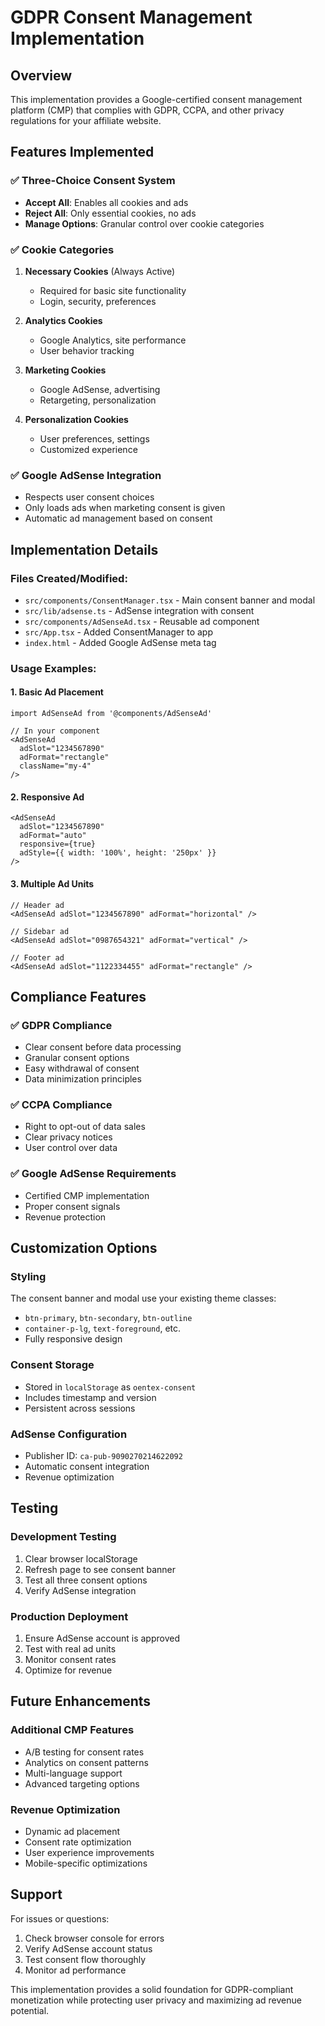 # GDPR Consent Management Implementation

## Overview
This implementation provides a Google-certified consent management platform (CMP) that complies with GDPR, CCPA, and other privacy regulations for your affiliate website.

## Features Implemented

### ✅ Three-Choice Consent System
- **Accept All**: Enables all cookies and ads
- **Reject All**: Only essential cookies, no ads
- **Manage Options**: Granular control over cookie categories

### ✅ Cookie Categories
1. **Necessary Cookies** (Always Active)
   - Required for basic site functionality
   - Login, security, preferences

2. **Analytics Cookies**
   - Google Analytics, site performance
   - User behavior tracking

3. **Marketing Cookies**
   - Google AdSense, advertising
   - Retargeting, personalization

4. **Personalization Cookies**
   - User preferences, settings
   - Customized experience

### ✅ Google AdSense Integration
- Respects user consent choices
- Only loads ads when marketing consent is given
- Automatic ad management based on consent

## Implementation Details

### Files Created/Modified:
- `src/components/ConsentManager.tsx` - Main consent banner and modal
- `src/lib/adsense.ts` - AdSense integration with consent
- `src/components/AdSenseAd.tsx` - Reusable ad component
- `src/App.tsx` - Added ConsentManager to app
- `index.html` - Added Google AdSense meta tag

### Usage Examples:

#### 1. Basic Ad Placement
```tsx
import AdSenseAd from '@components/AdSenseAd'

// In your component
<AdSenseAd 
  adSlot="1234567890"
  adFormat="rectangle"
  className="my-4"
/>
```

#### 2. Responsive Ad
```tsx
<AdSenseAd 
  adSlot="1234567890"
  adFormat="auto"
  responsive={true}
  adStyle={{ width: '100%', height: '250px' }}
/>
```

#### 3. Multiple Ad Units
```tsx
// Header ad
<AdSenseAd adSlot="1234567890" adFormat="horizontal" />

// Sidebar ad
<AdSenseAd adSlot="0987654321" adFormat="vertical" />

// Footer ad
<AdSenseAd adSlot="1122334455" adFormat="rectangle" />
```

## Compliance Features

### ✅ GDPR Compliance
- Clear consent before data processing
- Granular consent options
- Easy withdrawal of consent
- Data minimization principles

### ✅ CCPA Compliance
- Right to opt-out of data sales
- Clear privacy notices
- User control over data

### ✅ Google AdSense Requirements
- Certified CMP implementation
- Proper consent signals
- Revenue protection

## Customization Options

### Styling
The consent banner and modal use your existing theme classes:
- `btn-primary`, `btn-secondary`, `btn-outline`
- `container-p-lg`, `text-foreground`, etc.
- Fully responsive design

### Consent Storage
- Stored in `localStorage` as `oentex-consent`
- Includes timestamp and version
- Persistent across sessions

### AdSense Configuration
- Publisher ID: `ca-pub-9090270214622092`
- Automatic consent integration
- Revenue optimization

## Testing

### Development Testing
1. Clear browser localStorage
2. Refresh page to see consent banner
3. Test all three consent options
4. Verify AdSense integration

### Production Deployment
1. Ensure AdSense account is approved
2. Test with real ad units
3. Monitor consent rates
4. Optimize for revenue

## Future Enhancements

### Additional CMP Features
- A/B testing for consent rates
- Analytics on consent patterns
- Multi-language support
- Advanced targeting options

### Revenue Optimization
- Dynamic ad placement
- Consent rate optimization
- User experience improvements
- Mobile-specific optimizations

## Support

For issues or questions:
1. Check browser console for errors
2. Verify AdSense account status
3. Test consent flow thoroughly
4. Monitor ad performance

This implementation provides a solid foundation for GDPR-compliant monetization while protecting user privacy and maximizing ad revenue potential.
